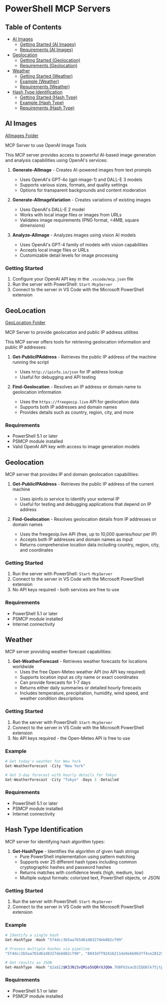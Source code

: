 # PowerShell MCP Servers

## Table of Contents
- [AI Images](#ai-images)
  - [Getting Started (AI Images)](#getting-started)
  - [Requirements (AI Images)](#requirements)
- [Geolocation](#geolocation)
  - [Getting Started (Geolocation)](#getting-started-1)
  - [Requirements (Geolocation)](#requirements-1)
- [Weather](#weather)
  - [Getting Started (Weather)](#getting-started-2)
  - [Example (Weather)](#example)
  - [Requirements (Weather)](#requirements-2)
- [Hash Type Identification](#hash-type-identification)
  - [Getting Started (Hash Type)](#getting-started-3)
  - [Example (Hash Type)](#example-1)
  - [Requirements (Hash Type)](#requirements-3)

## AI Images

[AIImages Folder](./AIImages/)

MCP Server to use OpenAI Image Tools

This MCP server provides access to powerful AI-based image generation and analysis capabilities using OpenAI's services:

1. **Generate-AIImage** - Creates AI-powered images from text prompts
   - Uses OpenAI's GPT-4o (gpt-image-1) and DALL-E 3 models
   - Supports various sizes, formats, and quality settings
   - Options for transparent backgrounds and content moderation

2. **Generate-AIImageVariation** - Creates variations of existing images
   - Uses OpenAI's DALL-E 2 model
   - Works with local image files or images from URLs
   - Validates image requirements (PNG format, <4MB, square dimensions)

3. **Analyze-AIImage** - Analyzes images using vision AI models
   - Uses OpenAI's GPT-4 family of models with vision capabilities
   - Accepts local image files or URLs
   - Customizable detail levels for image processing

### Getting Started

1. Configure your OpenAI API key in the `.vscode/mcp.json` file
2. Run the server with PowerShell: `Start-McpServer`
3. Connect to the server in VS Code with the Microsoft PowerShell extension

## GeoLocation

[GeoLocation Folder](./GeoLocation/)

MCP Server to provide geolocation and public IP address utilities

This MCP server offers tools for retrieving geolocation information and public IP addresses:

1. **Get-PublicIPAddress** - Retrieves the public IP address of the machine running the script
   - Uses `http://ipinfo.io/json` for IP address lookup
   - Useful for debugging and API testing

2. **Find-Geolocation** - Resolves an IP address or domain name to geolocation information
   - Uses the `https://freegeoip.live` API for geolocation data
   - Supports both IP addresses and domain names
   - Provides details such as country, region, city, and more

### Requirements

- PowerShell 5.1 or later
- PSMCP module installed
- Valid OpenAI API key with access to image generation models

## Geolocation

MCP server that provides IP and domain geolocation capabilities:

1. **Get-PublicIPAddress** - Retrieves the public IP address of the current machine
   - Uses ipinfo.io service to identify your external IP
   - Useful for testing and debugging applications that depend on IP address

2. **Find-Geolocation** - Resolves geolocation details from IP addresses or domain names
   - Uses the freegeoip.live API (free, up to 10,000 queries/hour per IP)
   - Accepts both IP addresses and domain names as input
   - Returns comprehensive location data including country, region, city, and coordinates

### Getting Started

1. Run the server with PowerShell: `Start-McpServer`
2. Connect to the server in VS Code with the Microsoft PowerShell extension
3. No API keys required - both services are free to use

### Requirements

- PowerShell 5.1 or later
- PSMCP module installed
- Internet connectivity

## Weather

MCP server providing weather forecast capabilities:

1. **Get-WeatherForecast** - Retrieves weather forecasts for locations worldwide
   - Uses the free Open-Meteo weather API (no API key required)
   - Supports location input as city name or exact coordinates 
   - Can provide forecasts for 1-7 days
   - Returns either daily summaries or detailed hourly forecasts
   - Includes temperature, precipitation, humidity, wind speed, and weather condition descriptions

### Getting Started

1. Run the server with PowerShell: `Start-McpServer`
2. Connect to the server in VS Code with the Microsoft PowerShell extension
3. No API keys required - the Open-Meteo API is free to use

### Example

```powershell
# Get today's weather for New York
Get-WeatherForecast -City "New York"

# Get 3-day forecast with hourly details for Tokyo
Get-WeatherForecast -City "Tokyo" -Days 3 -Detailed
```

### Requirements

- PowerShell 5.1 or later
- PSMCP module installed
- Internet connectivity

## Hash Type Identification

MCP server for identifying hash algorithm types:

1. **Get-HashType** - Identifies the algorithm of given hash strings
   - Pure PowerShell implementation using pattern matching
   - Supports over 25 different hash types including common cryptographic hashes and password hashes
   - Returns matches with confidence levels (high, medium, low)
   - Multiple output formats: colorized text, PowerShell objects, or JSON

### Getting Started

1. Run the server with PowerShell: `Start-McpServer`
2. Connect to the server in VS Code with the Microsoft PowerShell extension

### Example

```powershell
# Identify a single hash
Get-HashType -Hash "5f4dcc3b5aa765d61d8327deb882cf99"

# Process multiple hashes via pipeline
"5f4dcc3b5aa765d61d8327deb882cf99", "8843d7f92416211de9ebb963ff4ce28125932878" | Get-HashType

# Get results as JSON
Get-HashType -Hash "$2a$12$K3JNi5vQMio5UQRrUJQOm.7U8Fb3sacDJIQUblk75jtpz6nbMPuFS" -OutputFormat Json
```

### Requirements

- PowerShell 5.1 or later
- PSMCP module installed